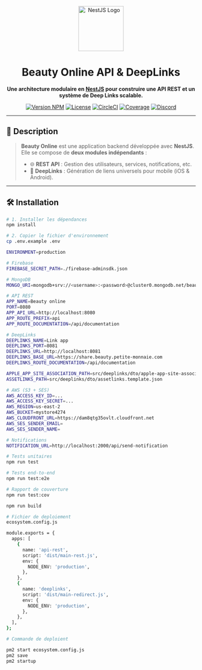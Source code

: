 <p align="center">
  <a href="https://nestjs.com/" target="_blank">
    <img src="https://nestjs.com/img/logo-small.svg" width="120" alt="NestJS Logo">
  </a>
</p>

<h1 align="center">Beauty Online API & DeepLinks</h1>

<p align="center">
  <strong>Une architecture modulaire en <a href="https://nestjs.com" target="_blank">NestJS</a> pour construire une API REST et un système de Deep Links scalable.</strong>
</p>

<p align="center">
  <a href="https://www.npmjs.com/package/@nestjs/core" target="_blank"><img src="https://img.shields.io/npm/v/@nestjs/core.svg" alt="Version NPM"></a>
  <a href="https://github.com/nestjs/nest/blob/master/LICENSE" target="_blank"><img src="https://img.shields.io/npm/l/@nestjs/core.svg" alt="License"></a>
  <a href="https://circleci.com/gh/nestjs/nest" target="_blank"><img src="https://img.shields.io/circleci/build/github/nestjs/nest/master" alt="CircleCI"></a>
  <a href="https://coveralls.io/github/nestjs/nest?branch=master" target="_blank"><img src="https://coveralls.io/repos/github/nestjs/nest/badge.svg?branch=master" alt="Coverage"></a>
  <a href="https://discord.gg/G7Qnnhy" target="_blank"><img src="https://img.shields.io/badge/discord-online-brightgreen.svg" alt="Discord"></a>
</p>

---

## 🧩 Description

> **Beauty Online** est une application backend développée avec **NestJS**.  
> Elle se compose de **deux modules indépendants** :
> - 🌐 **REST API** : Gestion des utilisateurs, services, notifications, etc.
> - 🔗 **DeepLinks** : Génération de liens universels pour mobile (iOS & Android).

---

## 🛠️ Installation

```bash
# 1. Installer les dépendances
npm install

# 2. Copier le fichier d'environnement
cp .env.example .env

ENVIRONMENT=production

# Firebase
FIREBASE_SECRET_PATH=./firebase-adminsdk.json

# MongoDB
MONGO_URI=mongodb+srv://<username>:<password>@cluster0.mongodb.net/beauty_online

# API REST
APP_NAME=Beauty online
PORT=8080
APP_API_URL=http://localhost:8080
APP_ROUTE_PREFIX=api
APP_ROUTE_DOCUMENTATION=/api/documentation

# DeepLinks
DEEPLINKS_NAME=Link app
DEEPLINKS_PORT=8081
DEEPLINKS_URL=http://localhost:8081
DEEPLINKS_BASE_URL=https://share.beauty.petite-monnaie.com
DEEPLINKS_ROUTE_DOCUMENTATION=/api/documentation

APPLE_APP_SITE_ASSOCIATION_PATH=src/deeplinks/dto/apple-app-site-association.template.json
ASSETLINKS_PATH=src/deeplinks/dto/assetlinks.template.json

# AWS (S3 + SES)
AWS_ACCESS_KEY_ID=...
AWS_ACCESS_KEY_SECRET=...
AWS_REGION=us-east-2
AWS_BUCKET=mystore4274
AWS_CLOUDFRONT_URL=https://dam8qtg35ovlt.cloudfront.net
AWS_SES_SENDER_EMAIL=
AWS_SES_SENDER_NAME=

# Notifications
NOTIFICATION_URL=http://localhost:2000/api/send-notification

# Tests unitaires
npm run test

# Tests end-to-end
npm run test:e2e

# Rapport de couverture
npm run test:cov

npm run build

# Fichier de deploiement
ecosystem.config.js

module.exports = {
  apps: [
    {
      name: 'api-rest',
      script: 'dist/main-rest.js',
      env: {
        NODE_ENV: 'production',
      },
    },
    {
      name: 'deeplinks',
      script: 'dist/main-redirect.js',
      env: {
        NODE_ENV: 'production',
      },
    },
  ],
};

# Commande de deploient

pm2 start ecosystem.config.js
pm2 save
pm2 startup
